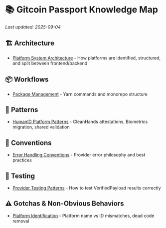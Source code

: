 # 📚 Gitcoin Passport Knowledge Map

*Last updated: 2025-09-04*

## 🏗️ Architecture
- [Platform System Architecture](architecture/platform_system.md) - How platforms are identified, structured, and split between frontend/backend

## 📦 Workflows
- [Package Management](workflows/package_management.md) - Yarn commands and monorepo structure

## 🎨 Patterns
- [HumanID Platform Patterns](patterns/humanid_platforms.md) - CleanHands attestations, Biometrics migration, shared validation

## 📝 Conventions
- [Error Handling Conventions](conventions/error_handling.md) - Provider error philosophy and best practices

## 🧪 Testing
- [Provider Testing Patterns](testing/provider_testing.md) - How to test VerifiedPayload results correctly

## ⚠️ Gotchas & Non-Obvious Behaviors
- [Platform Identification](gotchas/platform_identification.md) - Platform name vs ID mismatches, dead code removal